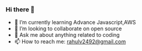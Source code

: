 ### Hi there 👋

- 🌱 I’m currently learning Advance Javascript,AWS
- 👯 I’m looking to collaborate on open source
- 💬 Ask me about anything related to coding
- 📫 How to reach me: rahulv2492@gmail.com

